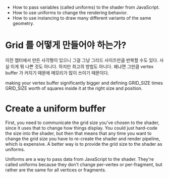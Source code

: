 - How to pass variables (called uniforms) to the shader from JavaScript.
- How to use uniforms to change the rendering behavior.
- How to use instancing to draw many different variants of the same geometry.

# Grid 를 어떻게 만들어야 하는가? 

이전 챕터에서 만든 사각형이 있으니 그걸 그냥 그리드 사이즈만큼 반복할 수도 있다. 사실 이게 뭐 나쁜 것도 아니다.
하지만 최고의 방법도 아니다. 왜냐면 그만큼 vertex buffer 가 커지기 때문에 메모리가 많이 쓰이기 때문이다. 

making your vertex buffer significantly bigger and defining GRID_SIZE times GRID_SIZE worth of squares inside it at the right size and position.

# Create a uniform buffer

First, you need to communicate the grid size you've chosen to the shader, since it uses that to change how things display. You could just hard-code the size into the shader, but then that means that any time you want to change the grid size you have to re-create the shader and render pipeline, which is expensive. A better way is to provide the grid size to the shader as uniforms.

Uniforms are a way to pass data from JavaScript to the shader. They're called uniforms because they don't change per-vertex or per-fragment, but rather are the same for all vertices or fragments.